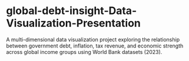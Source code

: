 # global-debt-insight-Data-Visualization-Presentation
A multi-dimensional data visualization project exploring the relationship between government debt, inflation, tax revenue, and economic strength across global income groups using World Bank datasets (2023).
